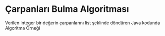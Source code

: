 # Çarpanları Bulma Algoritması
Verilen integer bir değerin çarpanlarını list şeklinde döndüren Java kodunda Algoritma Örneği
